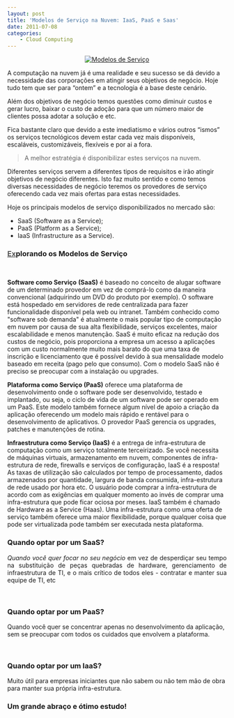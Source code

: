 ```yaml
---
layout: post
title: 'Modelos de Serviço na Nuvem: IaaS, PaaS e Saas'
date: 2011-07-08
categories:
    - Cloud Computing
---
```


<p align="center"><a href="http://blob.vitormeriat.com.br/images/2011/07/modelos-de-servio1.png"><img alt="Modelos de Servi&ccedil;o" src="http://blob.vitormeriat.com.br/images/2011/07/modelos-de-servio.png"/></a></p>

A computação na nuvem já é uma realidade e seu sucesso se dá devido a necessidade das corporações em atingir seus objetivos de negócio. Hoje tudo tem que ser para “ontem” e a tecnologia é a base deste cenário.

Além dos objetivos de negócio temos questões como diminuir custos e gerar lucro, baixar o custo de adoção para que um número maior de clientes possa adotar a solução e etc.

Fica bastante claro que devido a este imediatismo e vários outros “ismos” os serviços tecnológicos devem estar cada vez mais disponíveis, escaláveis, customizáveis, flexíveis e por ai a fora.

> A melhor estratégia é disponibilizar estes serviços na nuvem.

Diferentes serviços servem a diferentes tipos de requisitos e irão atingir objetivos de negócio diferentes. Isto faz muito sentido e como temos diversas necessidades de negócio teremos os provedores de serviço oferecendo cada vez mais ofertas para estas necessidades.

Hoje os principais modelos de serviço disponibilizados no mercado são:

* SaaS (Software as a Service);
* PaaS (Platform as a Service);
* IaaS (Infrastructure as a Service).

<h3 ><a href="http://research.cloudtweaks.com/"><font color="#555555"><font>Ex</font></font></a><font>plorando os Modelos de Serviço</font></h3>
<p align="justify"><strong></strong>&nbsp;</p>

<strong>Software como Serviço</strong> <strong>(SaaS)</strong> é baseado no conceito de alugar software de um determinado provedor em vez de comprá-lo como da maneira convencional (adquirindo um DVD do produto por exemplo). O software está hospedado em servidores de rede centralizada para fazer funcionalidade disponível pela web ou intranet. Também conhecido como "software sob demanda" é atualmente o mais popular tipo de computação em nuvem por causa de sua alta flexibilidade, serviços excelentes, maior escalabilidade e menos manutenção. SaaS é muito eficaz na redução dos custos de negócio, pois proporciona a empresa um acesso a aplicações com um custo normalmente muito mais barato do que uma taxa de inscrição e licenciamento que é possível devido à sua mensalidade modelo baseado em receita (pago pelo que consumo). Com o modelo SaaS não é preciso se ​​preocupar com a instalação ou upgrades.

<strong>Plataforma como Serviço (PaaS)</strong> oferece uma plataforma de desenvolvimento onde o software pode ser desenvolvido, testado e implantado, ou seja, o ciclo de vida de um software pode ser operado em um PaaS. Este modelo também fornece algum nível de apoio a criação da aplicação oferecendo um modelo mais rápido e rentável para o desenvolvimento de aplicativos. O provedor PaaS gerencia os upgrades, patches e manutenções de rotina.

<strong>Infraestrutura como Serviço (IaaS)</strong> é a entrega de infra-estrutura de computação como um serviço totalmente terceirizado. Se você necessita de máquinas virtuais, armazenamento em nuvem, componentes de infra-estrutura de rede, firewalls e serviços de configuração, IaaS é a resposta! As taxas de utilização são calculados por tempo de processamento, dados armazenados por quantidade, largura de banda consumida, infra-estrutura de rede usado por hora etc. O usuário pode comprar a infra-estrutura de acordo com as exigências em qualquer momento ao invés de comprar uma infra-estrutura que pode ficar ociosa por meses. IaaS também é chamado de Hardware as a Service (Haas). Uma infra-estrutura como uma oferta de serviço também oferece uma maior flexibilidade, porque qualquer coisa que pode ser virtualizada pode também ser executada nesta plataforma.

<h3 align="justify"><font>Quando optar por um SaaS?</font></h3>
<p align="justify"><i>Quando você quer focar no seu negócio</i> em vez de desperdiçar seu tempo na substituição de peças quebradas de hardware, gerenciamento de infraestrutura de TI, e o mais crítico de todos eles - contratar e manter sua equipe de TI, etc
<p>&nbsp;<br />
<h3><font>Quando optar por um PaaS?</font></h3>
<p>Quando você quer se concentrar apenas no desenvolvimento da aplicação, sem se preocupar com todos os cuidados que envolvem a plataforma.
<p>&nbsp;<br />
<h3><font>Quando optar por um IaaS?</font></h3>

Muito útil para empresas iniciantes que não sabem ou não tem mão de obra para manter sua própria infra-estrutura.


### Um grande abraço e ótimo estudo!

